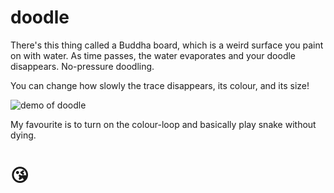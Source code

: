 # doodle

There's this thing called a Buddha board, which is a weird surface you paint on with water. As time passes, the water evaporates and your doodle disappears. No-pressure doodling.

You can change how slowly the trace disappears, its colour, and its size!

![demo of doodle](https://cloud.githubusercontent.com/assets/1369170/24625137/e8f337d8-1862-11e7-9195-2c6e205d3490.gif)

My favourite is to turn on the colour-loop and basically play snake without dying.

# 😘
